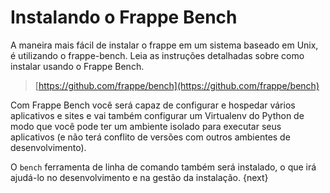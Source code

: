 # Instalando o Frappe Bench

A maneira mais fácil de instalar o frappe em um sistema baseado em Unix, é utilizando o frappe-bench. Leia as instruções detalhadas sobre como instalar usando o Frappe Bench.

> [https://github.com/frappe/bench](https://github.com/frappe/bench)

Com Frappe Bench você será capaz de configurar e hospedar vários aplicativos e sites e vai também configurar um Virtualenv do Python de modo que você pode ter um ambiente isolado para executar seus aplicativos (e não terá conflito de versões com outros ambientes de desenvolvimento).

O `bench` ferramenta de linha de comando também será instalado, o que irá ajudá-lo no desenvolvimento e na gestão da instalação.
{next}
